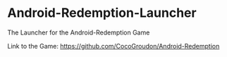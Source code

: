 # Android-Redemption-Launcher
The Launcher for the Android-Redemption Game

Link to the Game: https://github.com/CocoGroudon/Android-Redemption 